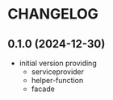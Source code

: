 CHANGELOG
=========

0.1.0 (2024-12-30)
------------------
- initial version providing
  - serviceprovider
  - helper-function
  - facade